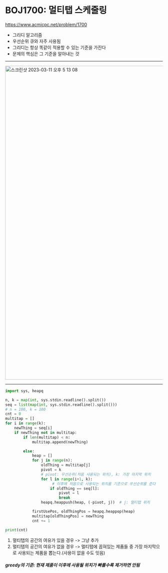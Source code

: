 # BOJ1700: 멀티탭 스케줄링
<https://www.acmicpc.net/problem/1700>

+ 그리디 알고리즘
+ 우선순위 큐와 자주 사용됨
+ 그리디는 항상 똑같이 적용할 수 있는 기준을 가진다
+ 문제의 핵심은 그 기준을 알아내는 것
---
<img width="1000" alt="스크린샷 2023-03-11 오후 5 13 08" src="https://user-images.githubusercontent.com/104095041/224473214-ad577a1c-e2d1-4fad-99fa-e6d3898568fb.png">

---

```python
import sys, heapq

n, k = map(int, sys.stdin.readline().split())
seq = list(map(int, sys.stdin.readline().split()))
# n = 100, k = 100
cnt = 0
multitap = []
for i in range(k):
    newThing = seq[i]
    if newThing not in multitap:
        if len(multitap) < n:
            multitap.append(newThing)

        else:
            heap = []
            for j in range(n):
                oldThing = multitap[j]
                pivot = k
                # pivot: 우선순위(처음 사용되는 위치), k: 가장 마지막 위치
                for l in range(i+1, k):
                     # 이후에 처음으로 사용되는 위치를 기준으로 우선순위를 준다
                    if oldThing == seq[l]:
                        pivot = l
                        break
                heapq.heappush(heap, (-pivot, j))  # j: 멀티탭 위치

            firstUsePos, oldThingPos = heapq.heappop(heap)
            multitap[oldThingPos] = newThing
            cnt += 1

print(cnt)
```

1. 멀티탭의 공간의 여유가 있을 경우 -> 그냥 추가
2. 멀티탭의 공간의 여유가 없을 경우 -> 멀티탭에 꼽혀있는 제품들 중 가장 마지막으로 사용되는 제품을 뽑는다.(사용이 없을 수도 잇음)

##### greedy의 기준: 현재 제품이 이후에 사용될 위치가 빠를수록 제거하면 안됨